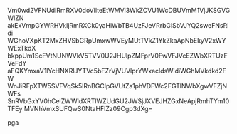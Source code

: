 Vm0wd2VFNUdiRmRXV0doVllteEtWMVl3WkZOVU1WcDBUVmM1VjJKSGVGWlZN
akExVmpGYWRHVkljRmRXCk0yaHlWbTB4UzFJeVRrbGlSbVJYQ2sweFNsRldi
WGhoVXpKT2MxZHVSbGRpUmxwWVEyMUtTVkZ1YkZkaApNbEkyV2xWYWExTkdX
bkppUm1ScFVtNUNWVkV5TVV0U2JHUlpZMFprV0FwVFJVcEZWbXRTUzFVeFdY
aFQKYmxaV1lYcHNXRlJYTVc5bFZrVjVUVlprYWxacldsWldiWGhMVkdkd2FW
WnJiRFpXTW5SVFVqSk5lRnBGClpGVUtZa1phVDFWc2FGTlNWbXgwVFZjNWFs
SnRVbGxYV0hCelZWWldXRTlWZUdGU2JWSjJXVEJHZGxNeApjRmhTYm10TFEy
MVNhVmxSUFQwS0NtaHFlZz09Cgp3dXg=

pga